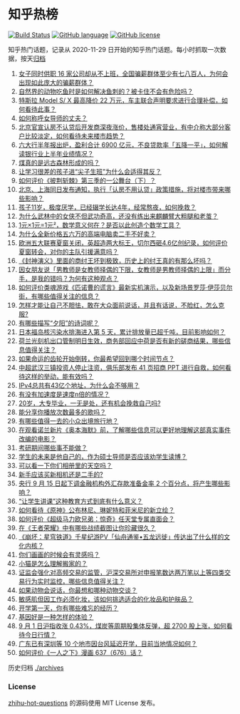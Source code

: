 # 知乎热榜
[![Build Status](https://github.com/ToWeLong/zhihu-hot-questions/workflows/CI/badge.svg)](https://github.com/ToWeLong/zhihu-hot-questions/actions)
[![GitHub language](https://img.shields.io/badge/language-golang-orange.svg)](https://golang.org/)
[![GitHub license](https://img.shields.io/github/license/ToWeLong/zhihu-hot-questions)](https://github.com/ToWeLong/zhihu-hot-questions/blob/main/LICENSE)

知乎热门话题，记录从 2020-11-29 日开始的知乎热门话题。每小时抓取一次数据，按天[归档](./archives)

<!-- BEGIN -->

1. [女子同时供职 16 家公司却从不上班，全国骗薪群体至少有七八百人，为何会出现如此庞大的骗薪群体？](https://www.zhihu.com/question/619972219)
1. [自然界的动物吃鱼时是如何解决鱼刺的？被卡住不会有危险吗？](https://www.zhihu.com/question/619784646)
1. [特斯拉 Model S/ X 最高降价 22 万元，车主联合声明要求进行合理补偿，如何看待此事？](https://www.zhihu.com/question/620200678)
1. [如何称呼女导师的丈夫？](https://www.zhihu.com/question/620008264)
1. [北京官宣认房不认贷后开发商深夜涨价，售楼处通宵营业，有中介称大部分客户比较淡定，如何看待未来楼市趋势？](https://www.zhihu.com/question/620243875)
1. [六大行半年报出炉，盈利合计 6900 亿元，不良贷款率「五降一平」，如何解读银行业上半年业绩情况？](https://www.zhihu.com/question/620160315)
1. [煤真的是远古森林形成的吗？](https://www.zhihu.com/question/620170214)
1. [让学习很差的孩子进“尖子生班”为什么会适得其反？](https://www.zhihu.com/question/617147395)
1. [如何评价《披荆斩棘》第三季的一公舞台（下）？](https://www.zhihu.com/question/620243230)
1. [北京、上海同日发布通知，执行「认房不用认贷」政策措施，将对楼市带来哪些影响？](https://www.zhihu.com/question/620177012)
1. [孩子11岁，极度厌学，已经辍学长达4年，经常熬夜，如何挽救？](https://www.zhihu.com/question/620035176)
1. [为什么武林中的女侠不但武功奇高，还没有练出来麒麟臂大粗腿和老茧？](https://www.zhihu.com/question/278326506)
1. [1元×1元=1元²，数学意义何在？是否以此创造个数学工具？](https://www.zhihu.com/question/613245445)
1. [为什么全新价格五六万的高端电脑卖二手不好卖？](https://www.zhihu.com/question/619464064)
1. [欧洲五大联赛夏窗关闭，英超造两大标王，切尔西砸4.6亿创纪录，如何评价夏窗转会，对你的主队引援满意吗？](https://www.zhihu.com/question/620237808)
1. [《封神演义》里面的商纣王坏到极致，历史上的纣王真的有那么坏吗？](https://www.zhihu.com/question/614078309)
1. [因女朋友说「男教师是女教师择偶的下限，女教师是男教师择偶的上限」而分手，是我的错吗？为何有这种观点？](https://www.zhihu.com/question/619195315)
1. [如何评价类魂游戏《匹诺曹的谎言》最新实机演示，以及新场景罗莎·伊莎贝尔街，有哪些值得关注的信息？](https://www.zhihu.com/question/619974345)
1. [怎样才能让自己不胆怯，敢在大众面前说话，并且有话说，不脸红，怎么克服?](https://www.zhihu.com/question/308078274)
1. [有哪些描写“夕阳”的诗词呢？](https://www.zhihu.com/question/620199689)
1. [日本福岛核污染水排海进入第 5 天，累计排放量已超千吨，目前影响如何？](https://www.zhihu.com/question/619552802)
1. [荷兰光刻机出口管制明日生效，商务部回应中荷是否有新的磋商结果，哪些信息值得关注？](https://www.zhihu.com/question/620003791)
1. [如果命运的齿轮开始倒转，你最希望回到哪个时间节点？](https://www.zhihu.com/question/620147099)
1. [中超武汉三镇投资人停止注资，俱乐部发布 41 页招商 PPT 进行自救，如何看待这样的举动，能有效吗？](https://www.zhihu.com/question/620151847)
1. [IPv4总共有43亿个地址，为什么会不够用？](https://www.zhihu.com/question/20168985)
1. [有没有加速度是速度n倍的情况？](https://www.zhihu.com/question/615903597)
1. [20岁，大专毕业，一无是处，还有机会挽救自己吗?](https://www.zhihu.com/question/614081488)
1. [能分享你播放次数最多的歌吗？](https://www.zhihu.com/question/620183390)
1. [有哪些值得一去的小众出境旅行地？](https://www.zhihu.com/question/620061553)
1. [在观看诺兰新片《奥本海默》前，了解哪些信息可以更好地理解这部真实事件改编的电影？](https://www.zhihu.com/question/619675304)
1. [考研期间哪些事不能做？](https://www.zhihu.com/question/271809687)
1. [学生的未来是他自己的，作为硕士导师是否应该劝学生读博？](https://www.zhihu.com/question/618109718)
1. [可以看一下你们相册里的天空吗？](https://www.zhihu.com/question/619926251)
1. [新手应该买新相机还是二手的?](https://www.zhihu.com/question/615220639)
1. [央行 9 月 15 日起下调金融机构外汇存款准备金率 2 个百分点，将产生哪些影响？](https://www.zhihu.com/question/620117328)
1. [“让学生讲课”这种教育方式到底有什么意义？](https://www.zhihu.com/question/619415942)
1. [如何看待《原神》公布林尼、琳妮特和菲米尼的新立绘？](https://www.zhihu.com/question/620185268)
1. [如何评价《超级马力欧兄弟：惊奇》任天堂专属直面会？](https://www.zhihu.com/question/620065156)
1. [在《王者荣耀》中有哪些战绩截图让你珍藏很久？](https://www.zhihu.com/question/619836046)
1. [《崩坏：星穹铁道》千星纪游PV「仙舟通鉴•五龙远徙」传达出了什么样的文化内核？](https://www.zhihu.com/question/619376493)
1. [你们画画的时候会有灵感吗？](https://www.zhihu.com/question/614438171)
1. [小猫是怎么理解搬家的？](https://www.zhihu.com/question/619958326)
1. [证监会强化对高频交易的监管，沪深交易所对申报笔数达两万笔以上等四类交易行为实时监控，哪些信息值得关注？](https://www.zhihu.com/question/620177686)
1. [如果动物会说话，你最想和哪种动物交谈？](https://www.zhihu.com/question/614794825)
1. [敏感肌但因工作必须化妆，该如何挑选适合的化妆品和护肤品？](https://www.zhihu.com/question/616365136)
1. [开学第一天，你有哪些难忘的经历？](https://www.zhihu.com/question/619680519)
1. [基因好是一种怎样的体验？](https://www.zhihu.com/question/47151897)
1. [9 月 1 日沪指收涨 0.43%，煤炭等周期股集体反弹，超 2700 股上涨，如何看待今日行情？](https://www.zhihu.com/question/620121606)
1. [广东已有深圳等 10 个地市因台风延迟开学，目前当地情况如何？](https://www.zhihu.com/question/620004320)
1. [如何评价《一人之下》漫画 637（676）话？](https://www.zhihu.com/question/620082024)

<!-- END -->

历史归档 [./archives](./archives)


### License
[zhihu-hot-questions](https://github.com/towelong/zhihu-hot-questions) 的源码使用 MIT License 发布。